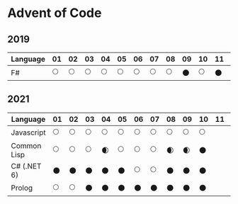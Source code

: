 # Advent of Code

## 2019

| Language     | 01 | 02 | 03 | 04 | 05 | 06 | 07 | 08 | 09 | 10 | 11 | 12 | 13 | 14 | 15 | 16 | 17 | 18 | 19 | 20 | 21 | 22 | 23 | 24 | 25 |
|--------------|----|----|----|----|----|----|----|----|----|----|----|----|----|----|----|----|----|----|----|----|----|----|----|----|----|
| F#           | 🌕 | 🌕 | 🌕 | 🌕 | 🌕 | 🌕 | 🌕 | 🌕 | 🌑 | 🌕 | 🌑 | 🌑 | 🌑 | 🌑 | 🌑 | 🌑 | 🌑 | 🌑 | 🌑 | 🌑 | 🌑 | 🌑 | 🌑 | 🌑 | 🌑 |

## 2021

| Language     | 01 | 02 | 03 | 04 | 05 | 06 | 07 | 08 | 09 | 10 | 11 | 12 | 13 | 14 | 15 | 16 | 17 | 18 | 19 | 20 | 21 | 22 | 23 | 24 | 25 |
|--------------|----|----|----|----|----|----|----|----|----|----|----|----|----|----|----|----|----|----|----|----|----|----|----|----|----|
| Javascript   | 🌕 | 🌕 | 🌕 | 🌕 | 🌕 | 🌕 | 🌕 | 🌕 | 🌕 | 🌕 |
| Common Lisp  | 🌕 | 🌕 | 🌕 | 🌒 | 🌕 | 🌕 | 🌕 | 🌒 | 🌒 | 🌑 |
| C# (.NET 6)  | 🌑 | 🌑 | 🌑 | 🌑 | 🌑 | 🌕 | 🌕 | 🌑 | 🌑 | 🌑 |
| Prolog       | 🌕 | 🌕 | 🌑 | 🌑 | 🌑 | 🌑 | 🌑 | 🌑 | 🌑 | 🌑 |
